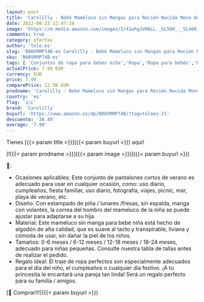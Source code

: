 ```yaml
---
layout: post
title: 'Carolilly - Bebé Mameluco sin Mangas para Recién Nacida Mono de Verano para Niña Pequeña Bodycon con Cintura Elástica + Diadema Ropa Superior para Diario Viaje Playa  Rosa  18-24 Meses '
date: 2022-08-23 12:47:14
image: 'https://m.media-amazon.com/images/I/41whgJVH6LL._SL500_._SL400_.jpg'
comments: true
category: ofertas
author: 'tole.es'
slug: 'B08VRMP74B-es Carolilly - Bebé Mameluco sin Mangas para Recién Nacida...'
sku: 'B08VRMP74B-es'
tags: [ 'Conjuntos de ropa para bebés niña','Ropa','Ropa para bebés','Ropa para bebés niña','bebé','carolilly','🇪🇸', ]
actualPrice: 7.99 EUR
currency: EUR
price: 7.99
comparePrice: 12.99 EUR
prodname: 'Carolilly - Bebé Mameluco sin Mangas para Recién Nacida Mono de Verano para Niña Pequeña Bodycon con Cintura Elástica + Diadema Ropa Superior para Diario Viaje Playa  Rosa  18-24 Meses '
country: 'es'
flag: '🇪🇸'
brand: 'Carolilly'
buyurl: 'https://www.amazon.es/dp/B08VRMP74B/?tag=tolees-21'
descuento: '38.49'
average: '7.99'
---
```


Tienes [{{< param title >}}]({{< param buyurl >}}) aqui!

[![{{< param prodname >}}]({{< param image >}})]({{< param buyurl >}})

🔎:

- Ocasiones aplicables: Este conjunto de pantalones cortos de verano es adecuado para usar en cualquier ocasión, como: uso diario, cumpleaños, fiesta familiar, uso diario, fotografía, viajes, picnic, mar, playa de verano, etc.
- Diseño: Con estampado de piña / lunares /fresas, sin espalda, manga con volantes, la correa del hombro del mameluco de la niña se puede ajustar para adaptarse a su hija.
- Material: Este mameluco sin manga para bebé niña está hecho de algodón de alta calidad, que es suave al tacto y transpirable, liviana y cómoda de usar, sin dañar la piel de los niños.
- Tamaños: 0-6 meses / 6-12 meses / 12-18 meses / 18-24 meses, adecuado para niñas pequeñas. Consulte nuestra tabla de tallas antes de realizar el pedido.
- Regalo ideal: El traje de ropa perfectos son especialmente adecuados para el día del niño, el cumpleaños o cualquier día festivo. ¡A tu princesita le encantará una pareja tan linda! Será un regalo perfecto para su familia / amigos.

[🛒 Comprar!!!]({{< param buyurl >}})
